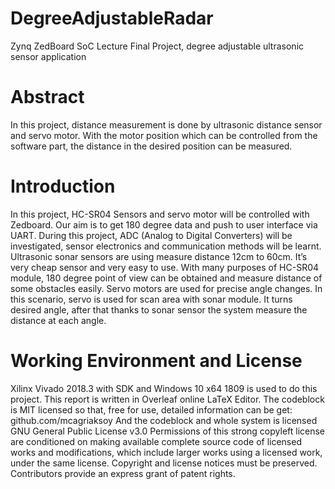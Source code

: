 # DegreeAdjustableRadar
Zynq ZedBoard SoC Lecture Final Project, degree adjustable ultrasonic sensor application

# Abstract
In this project, distance measurement is done by ultrasonic distance sensor and servo motor. With the motor position which can be controlled from the software part, the distance in the desired position can be measured.

# Introduction
In this project, HC-SR04 Sensors and servo motor will be controlled with Zedboard. Our aim is to get 180 degree data and push to user interface via UART. During this project, ADC (Analog to Digital Converters) will be investigated, sensor electronics and communication methods will be learnt. Ultrasonic sonar sensors are using measure distance 12cm to 60cm. It’s very cheap sensor and very easy to use. With many purposes of HC-SR04 module, 180 degree point of view can be obtained and measure distance of some obstacles easily. Servo motors are used for precise angle changes. In this scenario, servo is used for scan area with sonar module. It turns desired angle, after that thanks to sonar sensor the system measure the distance at each angle.

# Working Environment and License
Xilinx Vivado 2018.3 with SDK and Windows 10 x64 1809 is used to do this project. This report is written in Overleaf online LaTeX Editor. The codeblock is MIT licensed so that, free for use, detailed information can be get: github.com/mcagriaksoy And the codeblock and whole system is licensed GNU General Public License v3.0 Permissions of this strong copyleft license are conditioned on making available complete source code of licensed works and modifications, which include larger works using a licensed work, under the same license. Copyright and license notices must be preserved. Contributors provide an express grant of patent rights.
